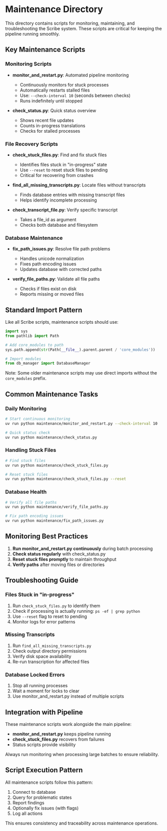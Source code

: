 # Maintenance Directory

This directory contains scripts for monitoring, maintaining, and troubleshooting the Scribe system. These scripts are critical for keeping the pipeline running smoothly.

## Key Maintenance Scripts

### Monitoring Scripts
- **monitor_and_restart.py**: Automated pipeline monitoring
  - Continuously monitors for stuck processes
  - Automatically restarts stalled files
  - Use: `--check-interval 10` (seconds between checks)
  - Runs indefinitely until stopped

- **check_status.py**: Quick status overview
  - Shows recent file updates
  - Counts in-progress translations
  - Checks for stalled processes

### File Recovery Scripts
- **check_stuck_files.py**: Find and fix stuck files
  - Identifies files stuck in "in-progress" state
  - Use `--reset` to reset stuck files to pending
  - Critical for recovering from crashes

- **find_all_missing_transcripts.py**: Locate files without transcripts
  - Finds database entries with missing transcript files
  - Helps identify incomplete processing

- **check_transcript_file.py**: Verify specific transcript
  - Takes a file_id as argument
  - Checks both database and filesystem

### Database Maintenance
- **fix_path_issues.py**: Resolve file path problems
  - Handles unicode normalization
  - Fixes path encoding issues
  - Updates database with corrected paths

- **verify_file_paths.py**: Validate all file paths
  - Checks if files exist on disk
  - Reports missing or moved files

## Standard Import Pattern

Like all Scribe scripts, maintenance scripts should use:

```python
import sys
from pathlib import Path

# Add core_modules to path
sys.path.append(str(Path(__file__).parent.parent / 'core_modules'))

# Import modules
from db_manager import DatabaseManager
```

Note: Some older maintenance scripts may use direct imports without the `core_modules` prefix.

## Common Maintenance Tasks

### Daily Monitoring
```bash
# Start continuous monitoring
uv run python maintenance/monitor_and_restart.py --check-interval 10

# Quick status check
uv run python maintenance/check_status.py
```

### Handling Stuck Files
```bash
# Find stuck files
uv run python maintenance/check_stuck_files.py

# Reset stuck files
uv run python maintenance/check_stuck_files.py --reset
```

### Database Health
```bash
# Verify all file paths
uv run python maintenance/verify_file_paths.py

# Fix path encoding issues
uv run python maintenance/fix_path_issues.py
```

## Monitoring Best Practices

1. **Run monitor_and_restart.py continuously** during batch processing
2. **Check status regularly** with check_status.py
3. **Reset stuck files promptly** to maintain throughput
4. **Verify paths** after moving files or directories

## Troubleshooting Guide

### Files Stuck in "in-progress"
1. Run `check_stuck_files.py` to identify them
2. Check if processing is actually running: `ps -ef | grep python`
3. Use `--reset` flag to reset to pending
4. Monitor logs for error patterns

### Missing Transcripts
1. Run `find_all_missing_transcripts.py`
2. Check output directory permissions
3. Verify disk space availability
4. Re-run transcription for affected files

### Database Locked Errors
1. Stop all running processes
2. Wait a moment for locks to clear
3. Use monitor_and_restart.py instead of multiple scripts

## Integration with Pipeline

These maintenance scripts work alongside the main pipeline:
- **monitor_and_restart.py** keeps pipeline running
- **check_stuck_files.py** recovers from failures
- Status scripts provide visibility

Always run monitoring when processing large batches to ensure reliability.

## Script Execution Pattern

All maintenance scripts follow this pattern:
1. Connect to database
2. Query for problematic states
3. Report findings
4. Optionally fix issues (with flags)
5. Log all actions

This ensures consistency and traceability across maintenance operations.